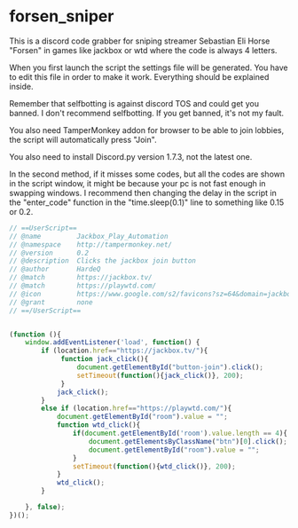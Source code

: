 ﻿# forsen_sniper

This is a discord code grabber for sniping streamer Sebastian Eli Horse "Forsen" in games like jackbox or wtd where the code is always 4 letters. 

When you first launch the script the settings file will be generated. You have to edit this file in order to make it work. Everything should be explained inside.

Remember that selfbotting is against discord TOS and could get you banned. I don't recommend selfbotting. If you get banned, it's not my fault.

You also need TamperMonkey addon for browser to be able to join lobbies, the script will automatically press "Join".

You also need to install Discord.py version 1.7.3, not the latest one.

In the second method, if it misses some codes, but all the codes are shown in the script window, it might be because your pc is not fast enough in swapping windows. I recommend then changing the delay in the script in the "enter_code" function in the "time.sleep(0.1)" line to something like 0.15 or 0.2.

```javascript
// ==UserScript==
// @name         Jackbox_Play_Automation
// @namespace    http://tampermonkey.net/
// @version      0.2
// @description  Clicks the jackbox join button
// @author       HardeQ
// @match        https://jackbox.tv/
// @match        https://playwtd.com/
// @icon         https://www.google.com/s2/favicons?sz=64&domain=jackbox.tv
// @grant        none
// ==/UserScript==


(function (){
    window.addEventListener('load', function() {
        if (location.href=="https://jackbox.tv/"){
             function jack_click(){
                 document.getElementById("button-join").click();
                 setTimeout(function(){jack_click()}, 200);
             }
            jack_click();
        }
        else if (location.href=="https://playwtd.com/"){
            document.getElementById("room").value = "";
            function wtd_click(){
                if(document.getElementById('room').value.length == 4){
                    document.getElementsByClassName("btn")[0].click();
                    document.getElementById("room").value = "";
                }
                setTimeout(function(){wtd_click()}, 200);
            }
            wtd_click();
        }

    }, false);
})();
```
